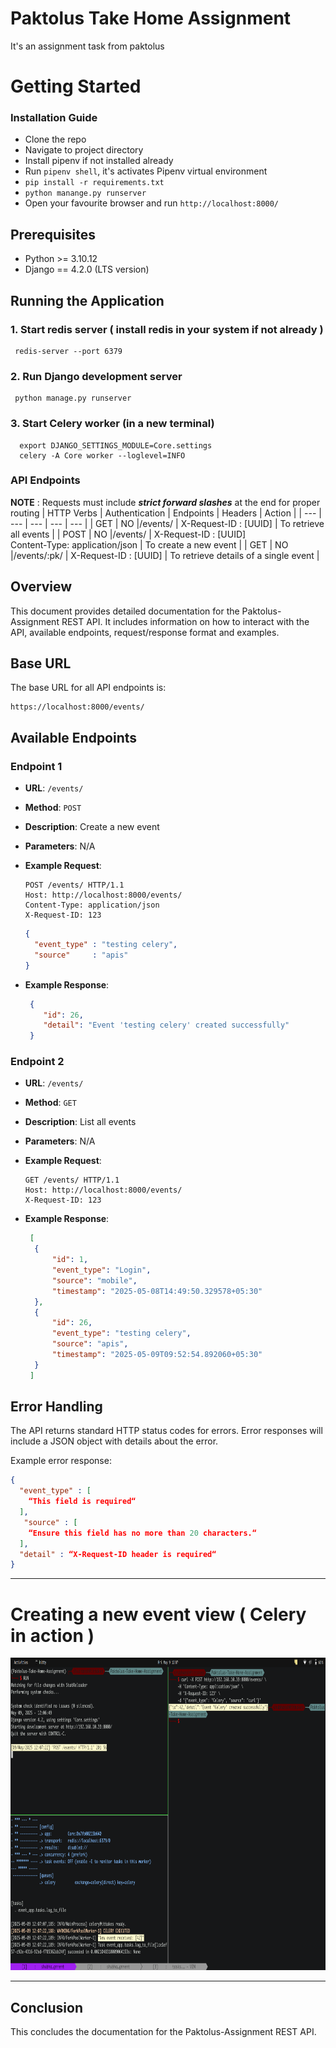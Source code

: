 # Paktolus Take Home Assignment
It's an assignment task from paktolus

# Getting Started

### Installation Guide
* Clone the repo
* Navigate to project directory
* Install pipenv if not installed already
* Run `pipenv shell`, it's activates Pipenv virtual environment
* `pip install -r requirements.txt`
* `python manange.py runserver`
* Open your favourite browser and run `http://localhost:8000/`

## Prerequisites

- Python >= 3.10.12
- Django == 4.2.0 (LTS version)

## Running the Application
### 1. Start redis server ( install redis in your system if not already )
```
 redis-server --port 6379
```
### 2. Run Django development server
```
 python manage.py runserver
```
### 3. Start Celery worker (in a new terminal)
```
  export DJANGO_SETTINGS_MODULE=Core.settings
  celery -A Core worker --loglevel=INFO
```

### API Endpoints
<b>NOTE</b> : Requests must include <i><b>strict forward slashes</b></i> at the end for proper routing
| HTTP Verbs | Authentication | Endpoints | Headers | Action |
| --- | --- | --- | --- | --- |
| GET |  NO |/events/ | X-Request-ID : [UUID] | To retrieve all events |
| POST | NO |/events/  | X-Request-ID : [UUID]<br>Content-Type: application/json	 | To create a new event |
| GET |  NO |/events/:pk/ | X-Request-ID : [UUID] | To retrieve details of a single event |


## Overview
This document provides detailed documentation for the Paktolus-Assignment REST API. It includes information on how to interact with the API, available endpoints, request/response format and examples.

## Base URL

The base URL for all API endpoints is:

```
https://localhost:8000/events/
```

## Available Endpoints

### Endpoint 1

- **URL**: `/events/`
- **Method**: `POST`
- **Description**: Create a new event
- **Parameters**: N/A

- **Example Request**:
  ```http
  POST /events/ HTTP/1.1
  Host: http://localhost:8000/events/
  Content-Type: application/json
  X-Request-ID: 123
  ```
  ```json
  {
    "event_type" : "testing celery",
    "source"     : "apis"
  }
  
  ```
- **Example Response**:
  ```json
   {
      "id": 26,
      "detail": "Event 'testing celery' created successfully"
   }
  ```


### Endpoint 2

- **URL**: `/events/`
- **Method**: `GET`
- **Description**: List all events
- **Parameters**: N/A

- **Example Request**:
  ```http
  GET /events/ HTTP/1.1
  Host: http://localhost:8000/events/
  X-Request-ID: 123
  ```

- **Example Response**:
  ```json
   [
    {
        "id": 1,
        "event_type": "Login",
        "source": "mobile",
        "timestamp": "2025-05-08T14:49:50.329578+05:30"
    },
    {
        "id": 26,
        "event_type": "testing celery",
        "source": "apis",
        "timestamp": "2025-05-09T09:52:54.892060+05:30"
    }
   ]
  ```

## Error Handling

The API returns standard HTTP status codes for errors. Error responses will include a JSON object with details about the error.

Example error response:

```json
{
  "event_type" : [
    “This field is required“
  ],
   "source" : [
    “Ensure this field has no more than 20 characters.“
  ],
  "detail" : “X-Request-ID header is required“
}
```
<hr>

#  Creating a new event view ( Celery in action )
<p align="center">
  <a href="https://shub.pythonanywhere.com/profile">
    <img alt="Celery-Success" 
         src="https://raw.githubusercontent.com/Shubhansh-Simple/Paktolus-Assignment/refs/heads/main/Screenshots/Celery-Execution-Success.png"
         height="500" width="950" /> 
  </a>
</p>

<hr>

## Conclusion

This concludes the documentation for the Paktolus-Assignment REST API.

